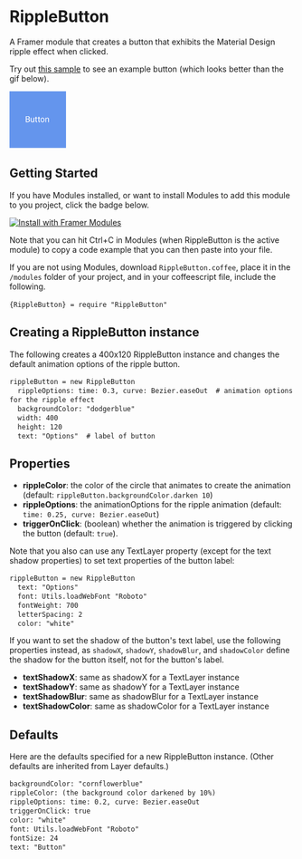 # RippleButton

A Framer module that creates a button that exhibits the Material Design ripple effect when clicked.

Try out [this sample](https://framer.cloud/DHZTZ) to see an example button (which looks better than the gif below).

<img src="/readme_images/rippleButtonLarge.gif" width="100">

## Getting Started
If you have Modules installed, or want to install Modules to add this module to you project, click the badge below.

<a href='https://open.framermodules.com/RippleButton'>
    <img alt='Install with Framer Modules'
    src='https://www.framermodules.com/assets/badge@2x.png' width='160' height='40' />
</a>


Note that you can hit Ctrl+C in Modules (when RippleButton is the active module) to copy a code example that you can then paste into your file. 

If you are not using Modules, download `RippleButton.coffee`, place it in the `/modules` folder of your project, and in your coffeescript file, include the following.

`{RippleButton} = require "RippleButton"`
## Creating a RippleButton instance
The following creates a 400x120 RippleButton instance and changes the default animation options of the ripple button.
```
rippleButton = new RippleButton
  rippleOptions: time: 0.3, curve: Bezier.easeOut  # animation options for the ripple effect
  backgroundColor: "dodgerblue"
  width: 400
  height: 120
  text: "Options"  # label of button
```
## Properties
* **rippleColor**: the color of the circle that animates to create the animation (default: `rippleButton.backgroundColor.darken 10`)
* **rippleOptions**: the animationOptions for the ripple animation (default: `time: 0.25, curve: Bezier.easeOut`)
* **triggerOnClick**: (boolean) whether the animation is triggered by clicking the button (default: `true`). 

Note that you also can use any TextLayer property (except for the text shadow properties) to set text properties of the button label: 
```
rippleButton = new RippleButton
  text: "Options"
  font: Utils.loadWebFont "Roboto"
  fontWeight: 700
  letterSpacing: 2
  color: "white"
```
If you want to set the shadow of the button's text label, use the following properties instead, as `shadowX`, `shadowY`, `shadowBlur`, and `shadowColor` define the shadow for the button itself, not for the button's label.

* **textShadowX**: same as shadowX for a TextLayer instance
* **textShadowY**: same as shadowY for a TextLayer instance
* **textShadowBlur**: same as shadowBlur for a TextLayer instance
* **textShadowColor**: same as shadowColor for a TextLayer instance

## Defaults
Here are the defaults specified for a new RippleButton instance. (Other defaults are inherited from Layer defaults.)
```
backgroundColor: "cornflowerblue"
rippleColor: (the background color darkened by 10%)
rippleOptions: time: 0.2, curve: Bezier.easeOut
triggerOnClick: true
color: "white"
font: Utils.loadWebFont "Roboto"
fontSize: 24
text: "Button"
```
